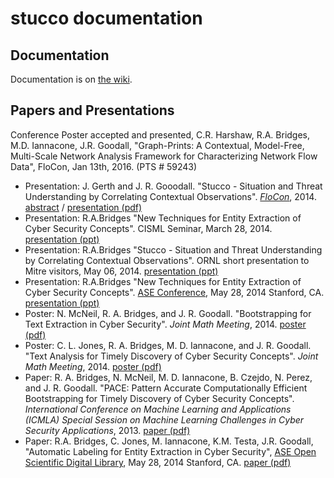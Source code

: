 stucco documentation
====================

## Documentation

Documentation is on [the wiki](https://github.com/stucco/docs/wiki).

## Papers and Presentations
 Conference Poster accepted and presented, C.R. Harshaw, R.A. Bridges, M.D. Iannacone, J.R. Goodall, "Graph-Prints: A Contextual, Model-Free, Multi-Scale Network Analysis Framework for Characterizing Network Flow Data", FloCon, Jan 13th, 2016. (PTS # 59243)
* Presentation: J. Gerth and J. R. Gooodall. "Stucco - Situation and Threat Understanding by Correlating Contextual Observations". [*FloCon*](https://www.cert.org/flocon/), 2014. [abstract](./presentations/2014-FloCon-Gerth.md) / [presentation (pdf)](https://github.com/stucco/docs/blob/master/presentations/2014-FloCon-Gerth.pdf?raw=true)
* Presentation: R.A.Bridges "New Techniques for Entity Extraction of Cyber Security Concepts". CISML Seminar, March 28, 2014. [presentation (ppt)](./presentations/2014.03.28-bridges-cisml.pptx?raw=true)
* Presentation: R.A.Bridges "Stucco - Situation and Threat Understanding by Correlating Contextual Observations". ORNL short presentation to Mitre visitors, May 06, 2014. [presentation (ppt)](./presentations/2014.05.16-bridges-stucco.pptx?raw=true)
* Presentation: R.A.Bridges "New Techniques for Entity Extraction of Cyber Security Concepts". [ASE Conference](http://cybersecurity2014.scienceengineering.org/), May 28, 2014 Stanford, CA. [presentation (ppt)](./presentations/2014.05.28-bridges.pptx?raw=true)
* Poster: N. McNeil, R. A. Bridges, and J. R. Goodall. "Bootstrapping for Text Extraction in Cyber Security". *Joint Math Meeting*, 2014. [poster (pdf)](https://github.com/stucco/docs/blob/master/posters/2014-JMM-McNeill-BootstrappingPoster.pdf?raw=true)
* Poster: C. L. Jones, R. A. Bridges, M. D. Iannacone, and J. R. Goodall. "Text Analysis for Timely Discovery of Cyber Security Concepts". *Joint Math Meeting*, 2014. [poster (pdf)](https://github.com/stucco/docs/blob/master/posters/2014-JMM-Jones-TextPoster.pdf?raw=true)
* Paper: R. A. Bridges, N. McNeil, M. D. Iannacone, B. Czejdo, N. Perez, and J. R. Goodall. "PACE: Pattern Accurate Computationally Efficient Bootstrapping for Timely Discovery of Cyber Security Concepts". *International Conference on Machine Learning and Applications (ICMLA) Special Session on Machine Learning Challenges in Cyber Security Applications*, 2013. [paper (pdf)](https://github.com/stucco/docs/blob/master/papers/2013-ICMLA-Bridges-PACE.pdf?raw=true)
* Paper: R.A. Bridges, C. Jones, M. Iannacone, K.M. Testa, J.R. Goodall, "Automatic Labeling for Entity Extraction in Cyber Security", [ASE Open Scientific Digital Library](http://cybersecurity2014.scienceengineering.org/), May 28, 2014 Stanford, CA. [paper (pdf)](./papers/2014-ase-paper.pdf?raw=true)